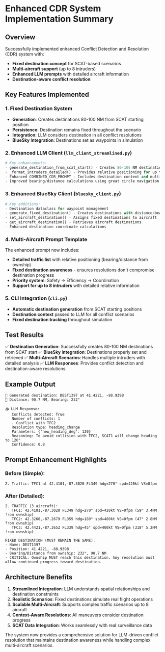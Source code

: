 # Enhanced CDR System Implementation Summary

## Overview
Successfully implemented enhanced Conflict Detection and Resolution (CDR) system with:
- **Fixed destination concept** for SCAT-based scenarios
- **Multi-aircraft support** (up to 8 intruders)
- **Enhanced LLM prompts** with detailed aircraft information
- **Destination-aware conflict resolution**

## Key Features Implemented

### 1. Fixed Destination System
- **Generation**: Creates destinations 80-100 NM from SCAT starting position
- **Persistence**: Destination remains fixed throughout the scenario
- **Integration**: LLM considers destination in all conflict resolutions
- **BlueSky Integration**: Destinations set as waypoints in simulation

### 2. Enhanced LLM Client (`llm_client_streamlined.py`)
```python
# Key enhancements:
- generate_destination_from_scat_start() - Creates 80-100 NM destinations
- _format_intruders_detailed() - Provides relative positioning for up to 8 aircraft
- Enhanced COMBINED_CDR_PROMPT - Includes destination context and multi-aircraft analysis
- Improved bearing/distance calculations using great circle navigation
```

### 3. Enhanced BlueSky Client (`bluesky_client.py`)
```python
# Key additions:
- Destination dataclass for waypoint management
- generate_fixed_destination() - Creates destinations with distance/bearing
- set_aircraft_destination() - Assigns fixed destinations to aircraft
- get_aircraft_destination() - Retrieves aircraft destinations
- Enhanced destination coordinate calculations
```

### 4. Multi-Aircraft Prompt Template
The enhanced prompt now includes:
- **Detailed traffic list** with relative positioning (bearing/distance from ownship)
- **Fixed destination awareness** - ensures resolutions don't compromise destination progress
- **Priority system**: Safety → Efficiency → Coordination
- **Support for up to 8 intruders** with detailed relative information

### 5. CLI Integration (`cli.py`)
- **Automatic destination generation** from SCAT starting positions
- **Destination context** passed to LLM for all conflict scenarios
- **Fixed destination tracking** throughout simulation

## Test Results
✅ **Destination Generation**: Successfully creates 80-100 NM destinations from SCAT start
✅ **BlueSky Integration**: Destinations properly set and retrieved
✅ **Multi-Aircraft Scenarios**: Handles multiple intruders with detailed analysis
✅ **LLM Responses**: Provides conflict detection and destination-aware resolutions

## Example Output
```
🎯 Generated destination: DEST1397 at 41.4221, -88.9398
📏 Distance: 90.7 NM, Bearing: 232°

📥 LLM Response:
   Conflicts detected: True
   Number of conflicts: 1
   - Conflict with TFC2
   Resolution type: heading_change
   Parameters: {'new_heading_deg': 120}
   Reasoning: To avoid collision with TFC2, SCAT1 will change heading to 120°
   Confidence: 0.8
```

## Prompt Enhancement Highlights

### Before (Simple):
```
2. Traffic: TFC1 at 42.4101,-87.3020 FL349 hdg=270° spd=420kt VS=0fpm
```

### After (Detailed):
```
2. TRAFFIC (3 aircraft):
   TFC1: 42.4101,-87.3020 FL349 hdg=270° spd=420kt VS=0fpm (59° 3.4NM from ownship)
   TFC2: 42.3268,-87.2679 FL359 hdg=180° spd=480kt VS=0fpm (47° 2.8NM from ownship)
   TFC3: 42.4421,-87.3652 FL339 hdg=45° spd=400kt VS=0fpm (318° 5.2NM from ownship)

FIXED DESTINATION (MUST REMAIN THE SAME):
- Name: DEST1397
- Position: 41.4221, -88.9398
- Bearing/Distance from ownship: 232°, 90.7 NM
- CRITICAL: Ownship MUST reach this destination. Any resolution must allow continued progress toward destination.
```

## Architecture Benefits
1. **Streamlined Integration**: LLM understands spatial relationships and destination constraints
2. **Realistic Scenarios**: Fixed destinations simulate real flight operations
3. **Scalable Multi-Aircraft**: Supports complex traffic scenarios up to 8 aircraft
4. **Context-Aware Resolutions**: All maneuvers consider destination progress
5. **SCAT Data Integration**: Works seamlessly with real surveillance data

The system now provides a comprehensive solution for LLM-driven conflict resolution that maintains destination awareness while handling complex multi-aircraft scenarios.
